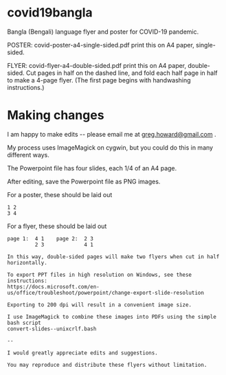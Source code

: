 # covid19bangla
Bangla (Bengali) language flyer and poster for COVID-19 pandemic.

POSTER: covid-poster-a4-single-sided.pdf
print this on A4 paper, single-sided. 

FLYER: covid-flyer-a4-double-sided.pdf
print this on A4 paper, double-sided. Cut pages in half on the dashed line, and fold
each half page in half to make a 4-page flyer.  (The first page begins with
handwashing instructions.)


# Making changes

I am happy to make edits -- please email me at greg.howard@gmail.com . 

My process uses ImageMagick on cygwin, but you could do this in many different
ways. 

The Powerpoint file has four slides, each 1/4 of an A4 page.

After editing, save the Powerpoint file as PNG images.  

For a poster, these should be laid out
```
1 2
3 4
```

For a flyer, these should be laid out
```
page 1:  4 1    page 2:  2 3 
         2 3             4 1   

In this way, double-sided pages will make two flyers when cut in half horizontally.

To export PPT files in high resolution on Windows, see these instructions: 
https://docs.microsoft.com/en-us/office/troubleshoot/powerpoint/change-export-slide-resolution

Exporting to 200 dpi will result in a convenient image size.

I use ImageMagick to combine these images into PDFs using the simple bash script
convert-slides--unixcrlf.bash

--

I would greatly appreciate edits and suggestions.

You may reproduce and distribute these flyers without limitation. 
